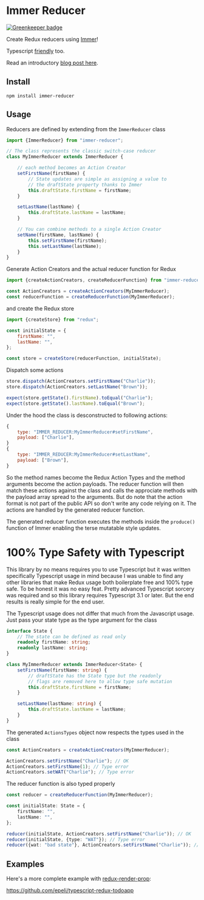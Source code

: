 # Immer Reducer

[![Greenkeeper badge](https://badges.greenkeeper.io/epeli/immer-reducer.svg)](https://greenkeeper.io/)

Create Redux reducers using [Immer](https://github.com/mweststrate/immer)!

Typescript [friendly](#100-type-safety-with-typescript) too.

Read an introductory [blog post here](https://medium.com/@esamatti/type-safe-boilerplate-free-redux-906844ec6325).

## Install

    npm install immer-reducer

## Usage

Reducers are defined by extending from the `ImmerReducer` class

```js
import {ImmerReducer} from "immer-reducer";

// The class represents the classic switch-case reducer
class MyImmerReducer extends ImmerReducer {

    // each method becomes an Action Creator
    setFirstName(firstName) {
        // State updates are simple as assigning a value to
        // the draftState property thanks to Immer
        this.draftState.firstName = firstName;
    }

    setLastName(lastName) {
        this.draftState.lastName = lastName;
    }

    // You can combine methods to a single Action Creator
    setName(firstName, lastName) {
        this.setFirstName(firstName);
        this.setLastName(lastName);
    }
}
```

Generate Action Creators and the actual reducer function for Redux

```js
import {createActionCreators, createReducerFunction} from "immer-reducer";

const ActionCreators = createActionCreators(MyImmerReducer);
const reducerFunction = createReducerFunction(MyImmerReducer);
```

and create the Redux store

```js
import {createStore} from "redux";

const initialState = {
    firstName: "",
    lastName: "",
};

const store = createStore(reducerFunction, initialState);
```

Dispatch some actions

```js
store.dispatch(ActionCreators.setFirstName("Charlie"));
store.dispatch(ActionCreators.setLastName("Brown"));

expect(store.getState().firstName).toEqual("Charlie");
expect(store.getState().lastName).toEqual("Brown");
```

Under the hood the class is desconstructed to following actions:

```js
{
    type: "IMMER_REDUCER:MyImmerReducer#setFirstName",
    payload: ["Charlie"],
}
{
    type: "IMMER_REDUCER:MyImmerReducer#setLastName",
    payload: ["Brown"],
}
```

So the method names become the Redux Action Types and the method arguments
become the action payloads. The reducer function will then match these
actions against the class and calls the approciate methods with the payload
array spread to the arguments. But do note that the action format is not part of
the public API so don't write any code relying on it. The actions are handled
by the generated reducer function.

The generated reducer function executes the methods inside the `produce()`
function of Immer enabling the terse mutatable style updates.

# 100% Type Safety with Typescript

This library by no means requires you to use Typescript but it was written
specifically Typescript usage in mind because I was unable to find any other
libraries that make Redux usage both boilerplate free and 100% type safe. To
be honest it was no easy feat. Pretty advanced Typescript sorcery was
required and so this library requires Typescript 3.1 or later. But the end
results is really simple for the end user.

The Typescript usage does not differ that much from the Javascript usage.
Just pass your state type as the type argument for the class

```ts
interface State {
    // The state can be defined as read only
    readonly firstName: string;
    readonly lastName: string;
}

class MyImmerReducer extends ImmerReducer<State> {
    setFirstName(firstName: string) {
        // draftState has the State type but the readonly
        // flags are removed here to allow type safe mutation
        this.draftState.firstName = firstName;
    }

    setLastName(lastName: string) {
        this.draftState.lastName = lastName;
    }
}
```

The generated `ActionsTypes` object now respects the types used in the class

```ts
const ActionCreators = createActionCreators(MyImmerReducer);

ActionCreators.setFirstName("Charlie"); // OK
ActionCreators.setFirstName(1); // Type error
ActionCreators.setWAT("Charlie"); // Type error
```

The reducer function is also typed properly

```ts
const reducer = createReducerFunction(MyImmerReducer);

const initialState: State = {
    firstName: "",
    lastName: "",
};

reducer(initialState, ActionCreators.setFirstName("Charlie")); // OK
reducer(initialState, {type: "WAT"}); // Type error
reducer({wat: "bad state"}, ActionCreators.setFirstName("Charlie")); // Type error
```

## Examples

Here's a more complete example with [redux-render-prop](https://github.com/epeli/redux-render-prop):

<https://github.com/epeli/typescript-redux-todoapp>
